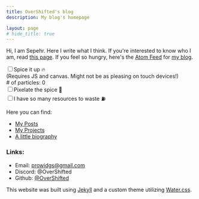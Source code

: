 ```yaml
---
title: OverShifted's blog
description: My blog's homepage

layout: page
# hide_title: true
---
```


Hi, I am Sepehr. Here I write what I think. If you're interested to know who I am, read [this page](/about). If you feel so hungry, here's the [Atom Feed](/feed.xml) for [my blog](/posts).

<div>
    <label style="margin-bottom: 0"><input type="checkbox" id="spice-toggle"/>Spice it up 🔥</label>
    <br>
    <span class="muted">(Requires JS and canvas. Might not be as pleasing on touch devices!)</span>
    <br>
    <div id="spice-settings" class="hidden">
        <span class="muted"># of particles: <span id="spice-particle-count">0</span></span>
        <br>
        <label style="margin-top: 0.6em"><input type="checkbox" id="spice-pixelate-toggle"/>Pixelate the spice 👾</label>
        <br>
        <label><input type="checkbox" id="spice-massive-toggle"/>I have so many resources to waste ⛽</label>
    </div>
</div>
<!-- <input type = "range" min="0" max="150" value="120" step="1" id="spice-max-particle-count"/> -->

Here you can find:
- [My Posts](/posts)
- [My Projects](/projects)
- [A little biography](/about)
<!-- - [My neighbours](/neighbours) -->

### Links:
- Email: [prowidgs@gmail.com](mailto:prowidgs@gmail.com)
- Discord: @OverShifted
- Github: [@OverShifted](https://github.com/OverShifted)

<canvas id="spice-canvas"></canvas>
<script src="/assets/js/spice.js"></script>

This website was built using [Jekyll](https://jekyllrb.com/) and a custom theme utilizing [Water.css](https://watercss.kognise.dev/).
